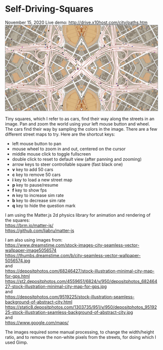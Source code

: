 # Self-Driving-Squares

November 15, 2020
Live demo: http://drive.x10host.com/city/paths.htm  
[![screenshot](https://github.com/thismain/Self-Driving-Squares/blob/main/screenshot2.png?raw=true)](http://drive.x10host.com/city/paths.htm)  
  
Tiny squares, which I refer to as cars, find their way along the streets in an image. Pan and zoom the world using your left mouse button and wheel. The cars find their way by sampling the colors in the image. There are a few different street maps to try. Here are the shortcut keys: 
<ul>
<li>left mouse button to pan</li>
<li>mouse wheel to zoom in and out, centered on the cursor</li>
<li>middle mouse click to toggle fullscreen</li>
<li>double click to reset to default view (after panning and zooming)</li>
<li>arrow keys to steer controllable square (fast black one)</li>
  <li><strong>v</strong> key to add 50 cars</li>
<li><strong>c</strong> key to remove 50 cars</li>
<li><strong>i</strong> key to load a new street map</li>
<li><strong>p</strong> key to pause/resume</li>
<li><strong>f</strong> key to show fps</li>
<li><strong>n</strong> key to increase sim rate</li>
<li><strong>b</strong> key to decrease sim rate</li>
<li><strong>q</strong> key to hide the question mark</li>
</ul>
  
I am using the Matter.js  2d physics library for animation and rendering of the squares:  
https://brm.io/matter-js/  
https://github.com/liabru/matter-js  
  
I am also using images from:  
https://www.dreamstime.com/stock-images-city-seamless-vector-wallpaper-image5056574  
https://thumbs.dreamstime.com/b/city-seamless-vector-wallpaper-5056574.jpg  
and  
https://depositphotos.com/68246427/stock-illustration-minimal-city-map-for-gps.html  
https://st2.depositphotos.com/4559651/6824/v/950/depositphotos_68246427-stock-illustration-minimal-city-map-for-gps.jpg  
and  
https://depositphotos.com/9519225/stock-illustration-seamless-background-of-abstract-city.html  
https://static8.depositphotos.com/1303735/951/v/950/depositphotos_9519225-stock-illustration-seamless-background-of-abstract-city.jpg  
and  
https://www.google.com/maps/  
  
The images required some manual processing, to change the width/height ratio, and to remove the non-white pixels from the streets, for doing which I used Gimp.  
  

